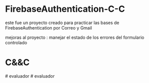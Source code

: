 # FirebaseAuthentication-C-C

este fue un proyecto creado para practicar las bases de FirebaseAuthentication por Correo y Gmail

mejoras al proyecto : manejar el estado de los errores del formulario controlado 

# C&&C
#   e v a l u a d o r  
 #   e v a l u a d o r  
 